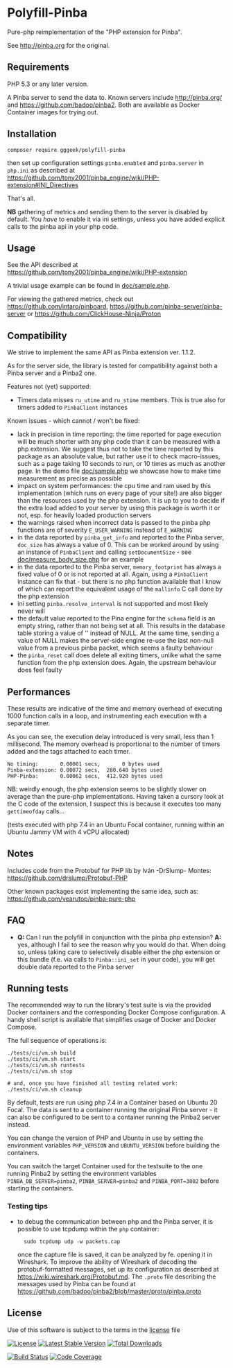 Polyfill-Pinba
==============

Pure-php reimplementation of the "PHP extension for Pinba".

See http://pinba.org for the original.

## Requirements

PHP 5.3 or any later version.

A Pinba server to send the data to. Known servers include http://pinba.org/ and https://github.com/badoo/pinba2. Both
are available as Docker Container images for trying out.

## Installation

    composer require gggeek/polyfill-pinba

then set up configuration settings `pinba.enabled` and `pinba.server` in `php.ini` as described at
https://github.com/tony2001/pinba_engine/wiki/PHP-extension#INI_Directives

That's all.

**NB** gathering of metrics and sending them to the server is disabled by default. You _have_ to enable it via ini settings,
unless you have added explicit calls to the pinba api in your php code.

## Usage

See the API described at https://github.com/tony2001/pinba_engine/wiki/PHP-extension

A trivial usage example can be found in [doc/sample.php](doc/sample.php).

For viewing the gathered metrics, check out https://github.com/intaro/pinboard, https://github.com/pinba-server/pinba-server
or https://github.com/ClickHouse-Ninja/Proton

## Compatibility

We strive to implement the same API as Pinba extension ver. 1.1.2.

As for the server side, the library is tested for compatibility against both a Pinba server and a Pinba2 one.

Features not (yet) supported:
- Timers data misses `ru_utime` and `ru_stime` members. This is true also for timers added to `PinbaClient` instances

Known issues - which cannot / won't be fixed:
- lack in precision in time reporting: the time reported for page execution will be much shorter with any php code than
  it can be measured with a php extension. We suggest thus not to take the time reported by this package as an absolute
  value, but rather use it to check macro-issues, such as a page taking 10 seconds to run, or 10 times as much as another
  page. In the demo file [doc/sample.php](doc/sample.php) we showcase how to make time measurement as precise as possible
- impact on system performances: the cpu time and ram used by this implementation (which runs on every page of your site!)
  are also bigger than the resources used by the php extension. It is up to you to decide if the extra load added to
  your server by using this package is worth it or not, esp. for heavily loaded production servers
- the warnings raised when incorrect data is passed to the pinba php functions are of severity `E_USER_WARNING` instead of
  `E_WARNING`
- in the data reported by `pinba_get_info` and reported to the Pinba server, `doc_size` has always a value of 0. This
  can be worked around by using an instance of `PinbaClient` and calling `setDocumentSize` - see
  [doc/measure_body_size.php](doc/measure_body_size.php) for an example
- in the data reported to the Pinba server, `memory_footprint` has always a fixed value of 0 or is not reported at all.
  Again, using a `PinbaClient` instance can fix that - but there is no php function available that I know of which can
  report the equivalent usage of the `mallinfo` C call done by the php extension
- ini setting `pinba.resolve_interval` is not supported and most likely never will
- the default value reported to the Pina engine for the `schema` field is an empty string, rather than not being set at
  all. This results in the database table storing a value of '<empty>' instead of NULL. At the same time, sending a
  value of NULL makes the server-side engine re-use the last non-null value from a previous pinba packet, which seems a
  faulty behaviour
- the `pinba_reset` call does delete all exiting timers, unlike what the same function from the php extension does.
  Again, the upstream behaviour does feel faulty

## Performances

These results are indicative of the time and memory overhead of executing 1000 function calls in a loop, and instrumenting
each execution with a separate timer.

As you can see, the execution delay introduced is very small, less than 1 millisecond. The memory overhead is proportional
to the number of timers added and the tags attached to each timer.

```
No timing:       0.00001 secs,       0 bytes used
Pinba-extension: 0.00072 secs,  280.640 bytes used
PHP-Pinba:       0.00062 secs,  412.920 bytes used
```
NB: weirdly enough, the php extension seems to be slightly slower on average than the pure-php implementations. Having
taken a cursory look at the C code of the extension, I suspect this is because it executes too many `gettimeofday` calls...

(tests executed with php 7.4 in an Ubuntu Focal container, running within an Ubuntu Jammy VM with 4 vCPU allocated)

## Notes

Includes code from the Protobuf for PHP lib by Iván -DrSlump- Montes: https://github.com/drslump/Protobuf-PHP

Other known packages exist implementing the same idea, such as: https://github.com/vearutop/pinba-pure-php

## FAQ

- **Q:** Can I run the polyfill in conjunction with the pinba php extension? **A:** yes, although I fail to see the
  reason why you would do that. When doing so, unless taking care to selectively disable either the php extension
  or this bundle (f.e. via calls to `Pinba::ini_set` in your code), you will get double data reported to the Pinba server

## Running tests

The recommended way to run the library's test suite is via the provided Docker containers and the corresponding
Docker Compose configuration.
A handy shell script is available that simplifies usage of Docker and Docker Compose.

The full sequence of operations is:

    ./tests/ci/vm.sh build
    ./tests/ci/vm.sh start
    ./tests/ci/vm.sh runtests
    ./tests/ci/vm.sh stop

    # and, once you have finished all testing related work:
    ./tests/ci/vm.sh cleanup

By default, tests are run using php 7.4 in a Container based on Ubuntu 20 Focal. The data is sent to a container running
the original Pinba server - it can also be configured to be sent to a container running the Pinba2 server instead.

You can change the version of PHP and Ubuntu in use by setting the environment variables `PHP_VERSION` and `UBUNTU_VERSION`
before building the containers.

You can switch the target Container used for the testsuite to the one running Pinba2 by setting the environment variables
`PINBA_DB_SERVER=pinba2`, `PINBA_SERVER=pinba2` and `PINBA_PORT=3002` before starting the containers.

### Testing tips

* to debug the communication between php and the Pinba server, it is possible to use tcpdump within the `php` container:

        sudo tcpdump udp -w packets.cap

  once the capture file is saved, it can be analyzed by fe. opening it in Wireshark. To improve the ability of
  Wireshark of decoding the protobuf-formatted messages, set up its configuration as described at https://wiki.wireshark.org/Protobuf.md.
  The `.proto` file describing the messages used by Pinba can be found at https://github.com/badoo/pinba2/blob/master/proto/pinba.proto

## License

Use of this software is subject to the terms in the [license](LICENSE) file

[![License](https://poser.pugx.org/gggeek/polyfill-pinba/license)](https://packagist.org/packages/gggeek/polyfill-pinba)
[![Latest Stable Version](https://poser.pugx.org/gggeek/polyfill-pinba/v/stable)](https://packagist.org/packages/gggeek/polyfill-pinba)
[![Total Downloads](https://poser.pugx.org/gggeek/polyfill-pinba/downloads)](https://packagist.org/packages/gggeek/polyfill-pinba)

[![Build Status](https://github.com/gggeek/pinba_php/actions/workflows/ci.yml/badge.svg)](https://github.com/gggeek/pinba_php/actions/workflows/ci.yml)
[![Code Coverage](https://codecov.io/gh/gggeek/pinba_php/branch/master/graph/badge.svg)](https://app.codecov.io/gh/gggeek/pinba_php)
